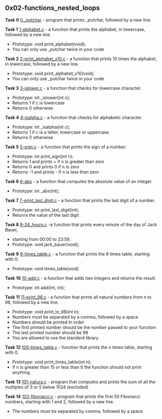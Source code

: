 ## 0x02-functions_nested_loops

**Task 0**
[0._putchar](./0-holberton.c) - program that prints _putchar, followed by a new line.


**Task 1**
[1-alphabet.c](./1-alphabet.c) - a function that prints the alphabet, in lowercase, followed by a new line.
 * Prototype: void print_alphabet(void);
 * You can only use _putchar twice in your code


**Task 2**
[2-print_alphabet_x10.c](./2-print_alphabet_x10.c) - a function that prints 10 times the alphabet, in lowercase, followed by a new line.
 * Prototype: void print_alphabet_x10(void);
 * You can only use _putchar twice in your code

**Task 3**
[3-islower.c](./3-islower.c) - a function that checks for lowercase character.
 * Prototype: int _islower(int c);
 * Returns 1 if c is lowercase
 * Returns 0 otherwise

**Task 4**
[4-isalpha.c](./4-isalpha.c) - a function that checks for alphabetic character.
 * Prototype: int _isalpha(int c);
 * Returns 1 if c is a letter, lowercase or uppercase
 * Returns 0 otherwise

**Task 5**
[5-sign.c](./5-sign.c) - a function that prints the sign of a number.
 * Prototype: int print_sign(int n);
 * Returns 1 and prints + if n is greater than zero
 * Returns 0 and prints 0 if n is zero
 * Returns -1 and prints - if n is less than zero

**Task 6**
[6-abs](./6-abs) - a function that computes the absolute value of an integer.
 * Prototype: int _abs(int);

**Task 7**
[7-print_last_digit.c](./7-print_last_digit.c) -  a function that prints the last digit of a number.
 * Prototype: int print_last_digit(int);
 * Returns the value of the last digit

**Task 8**
[8-24_hours.c](./8-24_hours.c) -a function that prints every minute of the day of Jack Bauer,
 * starting from 00:00 to 23:59.
 * Prototype: void jack_bauer(void);

**Task 9**
[9-times_table.c](./9-times_table.c) - a function that prints the 9 times table, starting with 0.
 * Prototype: void times_table(void)

**Task 10**
[10-add.c](./10-add.c) - a function that adds two integers and returns the result.
 * Prototype: int add(int, int);

**Task 11**
[11-print_98.c](./11-print_98.c) - a function that prints all natural numbers from n to 98, followed by a
new line.
 * Prototype: void print_to_98(int n);
 * Numbers must be separated by a comma, followed by a space
 * Numbers should be printed in order
 * The first printed number should be the number passed to your function
 * The last printed number should be 98
 * You are allowed to use the standard library

**Task 12**
[100-times_table.c](./100-times_table.c) - function that prints the n times table, starting with 0.
 * Prototype: void print_times_table(int n);
 * If n is greater than 15 or less than 0 the function should not print anything

**Task 13**
[101-natura.c](./101-natural.c) - program that computes and prints the sum of all the multiples of 3 or 5 below 1024 (excluded)

**Task 14**
[102-fibonacci.c](./103-fibonacci.c) - program that prints the first 50 Fibonacci numbers, starting with 1 and 2, followed by a new line.
 * The numbers must be separated by comma, followed by a space


